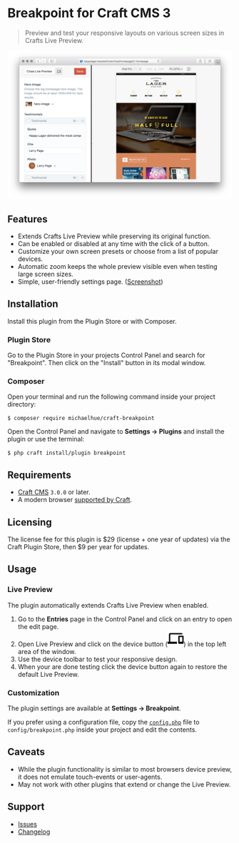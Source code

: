 # Breakpoint for Craft CMS 3

> Preview and test your responsive layouts on various screen sizes in Crafts Live Preview.

![Preview](resources/preview.png)

## Features

*   Extends Crafts Live Preview while preserving its original function.
*   Can be enabled or disabled at any time with the click of a button.
*   Customize your own screen presets or choose from a list of popular devices.
*   Automatic zoom keeps the whole preview visible even when testing large screen sizes.
*   Simple, user-friendly settings page. ([Screenshot](resources/settings.png))

## Installation

Install this plugin from the Plugin Store or with Composer.

### Plugin Store

Go to the Plugin Store in your projects Control Panel and search for "Breakpoint". Then click on the "Install" button in its modal window.

### Composer

Open your terminal and run the following command inside your project directory:

    $ composer require michaelhue/craft-breakpoint

Open the Control Panel and navigate to **Settings → Plugins** and install the plugin or use the terminal:

    $ php craft install/plugin breakpoint

## Requirements

*   [Craft CMS](https://github.com/craftcms/cms/) `3.0.0` or later.
*   A modern browser [supported by Craft](https://docs.craftcms.com/v3/requirements.html#cp-browser-requirements).

## Licensing

The license fee for this plugin is $29 (license + one year of updates) via the Craft Plugin Store, then $9 per year for updates.

## Usage

### Live Preview

The plugin automatically extends Crafts Live Preview when enabled.

1.  Go to the **Entries** page in the Control Panel and click on an entry to open the edit page.
2.  Open Live Preview and click on the device button (![Button](src/web/assets/livepreview/src/img/devices.svg)) in the top left area of the window.
3.  Use the device toolbar to test your responsive design.
4.  When your are done testing click the device button again to restore the default Live Preview.

### Customization

The plugin settings are available at **Settings → Breakpoint**.

If you prefer using a configuration file, copy the [`config.php`](src/config.php) file to `config/breakpoint.php` inside your project and edit the contents.

## Caveats

*   While the plugin functionality is similar to most browsers device preview, it does not emulate touch-events or user-agents.
*   May not work with other plugins that extend or change the Live Preview.

## Support

*   [Issues](https://github.com/michaelhue/craft-breakpoint/issues)
*   [Changelog](CHANGELOG.md)
